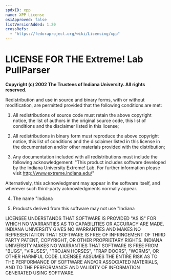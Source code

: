 ```yaml
---
spdxID: xpp
name: XPP License
osiApproved: false
listVersionAdded: 1.20
crossRefs: 
  - "https://fedoraproject.org/wiki/Licensing/xpp"
---
```


# LICENSE FOR THE Extreme! Lab PullParser

**Copyright (c) 2002 The Trustees of Indiana University. All rights reserved.**

Redistribution and use in source and binary forms, with or without modification, are permitted provided that the following conditions are met:

1) All redistributions of source code must retain the above copyright notice, the list of authors in the original source code, this list of conditions and the disclaimer listed in this license;

2) All redistributions in binary form must reproduce the above copyright notice, this list of conditions and the disclaimer listed in this license in the documentation and/or other materials provided with the distribution;

3) Any documentation included with all redistributions must include the following acknowledgement:
  "This product includes software developed by the Indiana University Extreme! Lab. For further information please visit http://www.extreme.indiana.edu/"

  Alternatively, this acknowledgment may appear in the software itself, and wherever such third-party acknowledgments normally appear.

4) The name "Indiana

5) Products derived from this software may not use "Indiana

LICENSEE UNDERSTANDS THAT SOFTWARE IS PROVIDED "AS IS" FOR WHICH NO WARRANTIES AS TO CAPABILITIES OR ACCURACY ARE MADE. INDIANA UNIVERSITY GIVES NO WARRANTIES AND MAKES NO REPRESENTATION THAT SOFTWARE IS FREE OF INFRINGEMENT OF THIRD PARTY PATENT, COPYRIGHT, OR OTHER PROPRIETARY RIGHTS. INDIANA UNIVERSITY MAKES NO WARRANTIES THAT SOFTWARE IS FREE FROM "BUGS", "VIRUSES", "TROJAN HORSES", "TRAP DOORS", "WORMS", OR OTHER HARMFUL CODE. LICENSEE ASSUMES THE ENTIRE RISK AS TO THE PERFORMANCE OF SOFTWARE AND/OR ASSOCIATED MATERIALS, AND TO THE PERFORMANCE AND VALIDITY OF INFORMATION GENERATED USING SOFTWARE.
